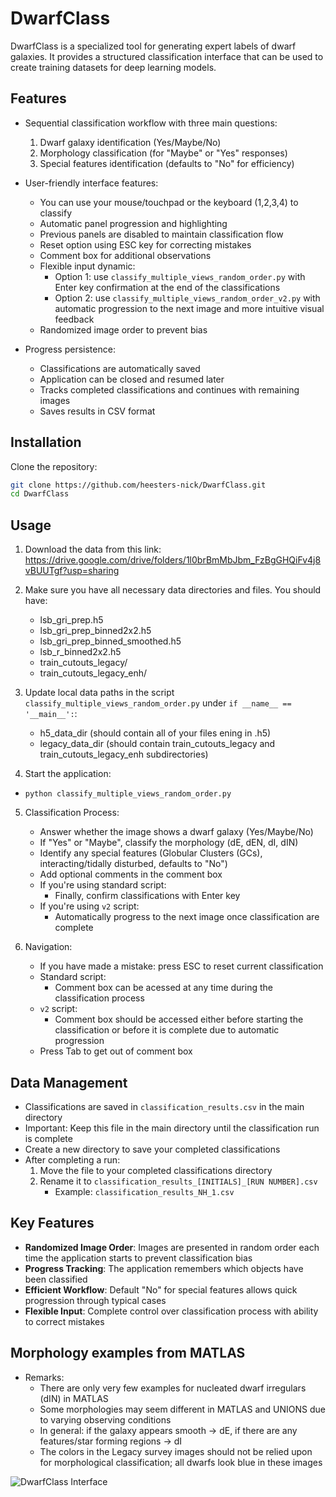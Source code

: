 # DwarfClass
DwarfClass is a specialized tool for generating expert labels of dwarf galaxies. It provides a structured classification interface that can be used to create training datasets for deep learning models.

## Features

- Sequential classification workflow with three main questions:
  1. Dwarf galaxy identification (Yes/Maybe/No)
  2. Morphology classification (for "Maybe" or "Yes" responses)
  3. Special features identification (defaults to "No" for efficiency)

- User-friendly interface features:
  - You can use your mouse/touchpad or the keyboard (1,2,3,4) to classify
  - Automatic panel progression and highlighting
  - Previous panels are disabled to maintain classification flow
  - Reset option using ESC key for correcting mistakes
  - Comment box for additional observations
  - Flexible input dynamic:
    - Option 1: use `classify_multiple_views_random_order.py` with Enter key confirmation at the end of the classifications
    - Option 2: use `classify_multiple_views_random_order_v2.py` with automatic progression to the next image and more intuitive visual feedback
  - Randomized image order to prevent bias

- Progress persistence:
  - Classifications are automatically saved
  - Application can be closed and resumed later
  - Tracks completed classifications and continues with remaining images
  - Saves results in CSV format

## Installation

Clone the repository:
```bash
git clone https://github.com/heesters-nick/DwarfClass.git
cd DwarfClass
```

## Usage

1. Download the data from this link: https://drive.google.com/drive/folders/1l0brBmMbJbm_FzBgGHQiFv4j8vBUUTgf?usp=sharing

2. Make sure you have all necessary data directories and files. You should have:
    - lsb_gri_prep.h5
    - lsb_gri_prep_binned2x2.h5
    - lsb_gri_prep_binned_smoothed.h5
    - lsb_r_binned2x2.h5
    - train_cutouts_legacy/
    - train_cutouts_legacy_enh/

3. Update local data paths in the script `classify_multiple_views_random_order.py` under `if __name__ == '__main__':`:
    - h5_data_dir (should contain all of your files ening in .h5)
    - legacy_data_dir (should contain train_cutouts_legacy and train_cutouts_legacy_enh subdirectories)

4. Start the application:
  - `python classify_multiple_views_random_order.py`

5. Classification Process:
    - Answer whether the image shows a dwarf galaxy (Yes/Maybe/No)
    - If "Yes" or "Maybe", classify the morphology (dE, dEN, dI, dIN)
    - Identify any special features (Globular Clusters (GCs), interacting/tidally disturbed, defaults to "No")
    - Add optional comments in the comment box
    - If you're using standard script:
      - Finally, confirm classifications with Enter key
    - If you're using `v2` script:
      - Automatically progress to the next image once classification are complete
    
6. Navigation:
    - If you have made a mistake: press ESC to reset current classification
    - Standard script:
      - Comment box can be acessed at any time during the classification process
    - `v2` script:
      - Comment box should be accessed either before starting the classification or before it is complete due to automatic progression
    - Press Tab to get out of comment box

## Data Management

- Classifications are saved in `classification_results.csv` in the main directory
- Important: Keep this file in the main directory until the classification run is complete
- Create a new directory to save your completed classifications
- After completing a run:
    1. Move the file to your completed classifications directory
    2. Rename it to `classification_results_[INITIALS]_[RUN NUMBER].csv`
        - Example: `classification_results_NH_1.csv`

## Key Features

- **Randomized Image Order**: Images are presented in random order each time the application starts to prevent classification bias
- **Progress Tracking**: The application remembers which objects have been classified
- **Efficient Workflow**: Default "No" for special features allows quick progression through typical cases
- **Flexible Input**: Complete control over classification process with ability to correct mistakes

## Morphology examples from MATLAS

- Remarks:
  - There are only very few examples for nucleated dwarf irregulars (dIN) in MATLAS
  - Some morphologies may seem different in MATLAS and UNIONS due to varying observing conditions
  - In general: if the galaxy appears smooth -> dE, if there are any features/star forming regions -> dI
  - The colors in the Legacy survey images should not be relied upon for morphological classification; all dwarfs look blue in these images
  

![DwarfClass Interface](images/morph_examples.png)
